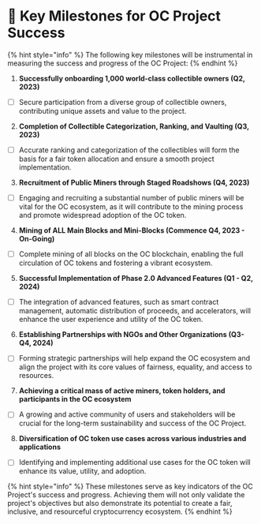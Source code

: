 # 🍻 Key Milestones for OC Project Success

{% hint style="info" %}
The following key milestones will be instrumental in measuring the success and progress of the OC Project:
{% endhint %}

1. **Successfully onboarding 1,000 world-class collectible owners (Q2, 2023)**

* [ ] Secure participation from a diverse group of collectible owners, contributing unique assets and value to the project.

2. **Completion of Collectible Categorization, Ranking, and Vaulting (Q3, 2023)**

* [ ] Accurate ranking and categorization of the collectibles will form the basis for a fair token allocation and ensure a smooth project implementation.

3. **Recruitment of Public Miners through Staged Roadshows (Q4, 2023)**

* [ ] Engaging and recruiting a substantial number of public miners will be vital for the OC ecosystem, as it will contribute to the mining process and promote widespread adoption of the OC token.

4. **Mining of ALL Main Blocks and Mini-Blocks (Commence Q4, 2023 - On-Going)**

* [ ] Complete mining of all blocks on the OC blockchain, enabling the full circulation of OC tokens and fostering a vibrant ecosystem.

5. **Successful Implementation of Phase 2.0 Advanced Features (Q1 - Q2, 2024)**

* [ ] The integration of advanced features, such as smart contract management, automatic distribution of proceeds, and accelerators, will enhance the user experience and utility of the OC token.

6. **Establishing Partnerships with NGOs and Other Organizations (Q3-Q4, 2024)**

* [ ] Forming strategic partnerships will help expand the OC ecosystem and align the project with its core values of fairness, equality, and access to resources.

7. **Achieving a critical mass of active miners, token holders, and participants in the OC ecosystem**

* [ ] A growing and active community of users and stakeholders will be crucial for the long-term sustainability and success of the OC Project.

8. **Diversification of OC token use cases across various industries and applications**&#x20;

* [ ] Identifying and implementing additional use cases for the OC token will enhance its value, utility, and adoption.

{% hint style="info" %}
These milestones serve as key indicators of the OC Project's success and progress. Achieving them will not only validate the project's objectives but also demonstrate its potential to create a fair, inclusive, and resourceful cryptocurrency ecosystem.
{% endhint %}


